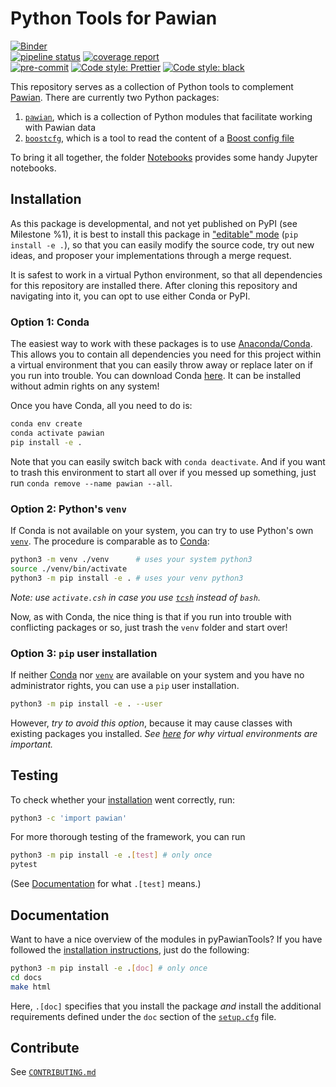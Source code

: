 # Python Tools for Pawian

[![Binder](https://mybinder.org/badge_logo.svg)](https://mybinder.org/v2/git/https%3A%2F%2Fgitlab.ep1.rub.de%2Fredeboer%2FpyPawianTools/master?filepath=examples)
<br>
[![pipeline status](https://gitlab.ep1.rub.de/redeboer/pyPawianTools/badges/master/pipeline.svg)](https://gitlab.ep1.rub.de/redeboer/pyPawianTools/pipelines?&ref=master)
[![coverage report](https://gitlab.ep1.rub.de/redeboer/pyPawianTools/badges/master/coverage.svg)](https://gitlab.ep1.rub.de/redeboer/pyPawianTools/commits/master)
<br>
[![pre-commit](https://img.shields.io/badge/pre--commit-enabled-brightgreen)](https://github.com/pre-commit/pre-commit)
[![Code style: Prettier](https://camo.githubusercontent.com/687a8ae8d15f9409617d2cc5a30292a884f6813a/68747470733a2f2f696d672e736869656c64732e696f2f62616467652f636f64655f7374796c652d70726574746965722d6666363962342e7376673f7374796c653d666c61742d737175617265)](https://prettier.io/)
[![Code style: black](https://img.shields.io/badge/code%20style-black-000000.svg)](https://github.com/psf/black)

This repository serves as a collection of Python tools to complement
[Pawian](https://panda-wiki.gsi.de/foswiki/bin/view/PWA/PawianPwaSoftware).
There are currently two Python packages:

1. [`pawian`](./src/pawian), which is a collection of Python modules that
   facilitate working with Pawian data
2. [`boostcfg`](./src/boostcfg), which is a tool to read the content of a
   [Boost config file](https://www.boost.org/doc/libs/1_72_0/doc/html/boost/program_options/parse_co_1_3_32_9_8_1_1_11.html)

To bring it all together, the folder [Notebooks](./Notebooks) provides some
handy Jupyter notebooks.

## Installation

As this package is developmental, and not yet published on PyPI (see Milestone
%1), it is best to install this package in
["editable" mode](https://pip.pypa.io/en/stable/reference/pip_install/#editable-installs)
(`pip install -e .`), so that you can easily modify the source code, try out
new ideas, and proposer your implementations through a merge request.

It is safest to work in a virtual Python environment, so that all dependencies
for this repository are installed there. After cloning this repository and
navigating into it, you can opt to use either Conda or PyPI.

### Option 1: Conda

The easiest way to work with these packages is to use
[Anaconda/Conda](https://www.anaconda.com/). This allows you to contain all
dependencies you need for this project within a virtual environment that you
can easily throw away or replace later on if you run into trouble. You can
download Conda [here](https://www.anaconda.com/distribution/#download-section).
It can be installed without admin rights on any system!

Once you have Conda, all you need to do is:

```bash
conda env create
conda activate pawian
pip install -e .
```

Note that you can easily switch back with `conda deactivate`. And if you want
to trash this environment to start all over if you messed up something, just
run `conda remove --name pawian --all`.

### Option 2: Python's `venv`

If Conda is not available on your system, you can try to use Python's own
[`venv`](https://docs.python.org/3/library/venv.html). The procedure is
comparable as to [Conda](#Option-1:-Conda):

```bash
python3 -m venv ./venv      # uses your system python3
source ./venv/bin/activate
python3 -m pip install -e . # uses your venv python3
```

_Note: use `activate.csh` in case you use
[`tcsh`](https://en.wikipedia.org/wiki/Tcsh) instead of `bash`._

Now, as with Conda, the nice thing is that if you run into trouble with
conflicting packages or so, just trash the `venv` folder and start over!

### Option 3: `pip` user installation

If neither [Conda](#Option-1:-Conda) nor [`venv`](#Option-2:-Python's-venv) are
available on your system and you have no administrator rights, you can use a
`pip` user installation.

```bash
python3 -m pip install -e . --user
```

However, _try to avoid this option_, because it may cause classes with existing
packages you installed. _See
[here](https://realpython.com/python-virtual-environments-a-primer/) for why
virtual environments are important._

## Testing

To check whether your [installation](#installation) went correctly, run:

```bash
python3 -c 'import pawian'
```

For more thorough testing of the framework, you can run

```bash
python3 -m pip install -e .[test] # only once
pytest
```

(See [Documentation](#documentation) for what `.[test]` means.)

## Documentation

Want to have a nice overview of the modules in pyPawianTools? If you have
followed the [installation instructions](#installation), just do the following:

```bash
python3 -m pip install -e .[doc] # only once
cd docs
make html
```

Here, `.[doc]` specifies that you install the package _and_ install the
additional requirements defined under the `doc` section of the
[`setup.cfg`](./setup.cfg) file.

## Contribute

See [`CONTRIBUTING.md`](./CONTRIBUTING.md)
